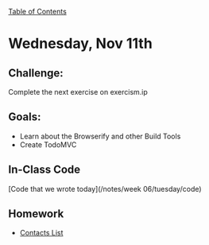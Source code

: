 [Table of Contents](/README.md)

# Wednesday, Nov 11th

## Challenge:

Complete the next exercise on exercism.ip



## Goals:
* Learn about the Browserify and other Build Tools
* Create TodoMVC


## In-Class Code
[Code that we wrote today](/notes/week 06/tuesday/code)

## Homework
* [Contacts List](https://github.com/theironyard-frontend-nashville/assignments/tree/cohort2/week06/tuesday)
